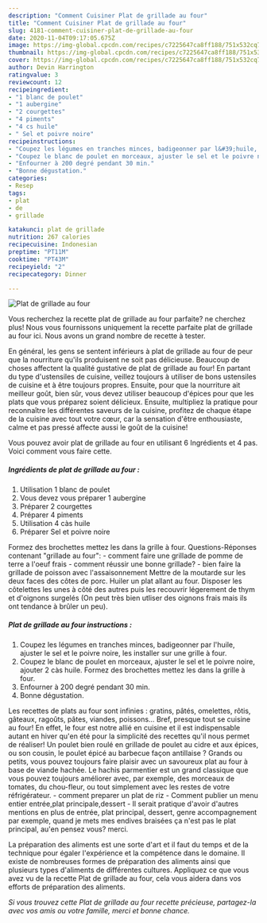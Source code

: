 ```yaml
---
description: "Comment Cuisiner Plat de grillade au four"
title: "Comment Cuisiner Plat de grillade au four"
slug: 4181-comment-cuisiner-plat-de-grillade-au-four
date: 2020-11-04T09:17:05.675Z
image: https://img-global.cpcdn.com/recipes/c7225647ca8ff188/751x532cq70/plat-de-grillade-au-four-photo-principale-de-la-recette.jpg
thumbnail: https://img-global.cpcdn.com/recipes/c7225647ca8ff188/751x532cq70/plat-de-grillade-au-four-photo-principale-de-la-recette.jpg
cover: https://img-global.cpcdn.com/recipes/c7225647ca8ff188/751x532cq70/plat-de-grillade-au-four-photo-principale-de-la-recette.jpg
author: Devin Harrington
ratingvalue: 3
reviewcount: 12
recipeingredient:
- "1 blanc de poulet"
- "1 aubergine"
- "2 courgettes"
- "4 piments"
- "4 cs huile"
- " Sel et poivre noire"
recipeinstructions:
- "Coupez les légumes en tranches minces, badigeonner par l&#39;huile, ajuster le sel et le poivre noire, les installer sur une grille à four."
- "Coupez le blanc de poulet en morceaux, ajuster le sel et le poivre noire, ajouter 2 càs huile. Formez des brochettes mettez les dans la grille à four."
- "Enfourner à 200 degré pendant 30 min."
- "Bonne dégustation."
categories:
- Resep
tags:
- plat
- de
- grillade

katakunci: plat de grillade 
nutrition: 267 calories
recipecuisine: Indonesian
preptime: "PT11M"
cooktime: "PT43M"
recipeyield: "2"
recipecategory: Dinner

---
```



![Plat de grillade au four](https://img-global.cpcdn.com/recipes/c7225647ca8ff188/751x532cq70/plat-de-grillade-au-four-photo-principale-de-la-recette.jpg)

Vous recherchez la recette plat de grillade au four parfaite? ne cherchez plus! Nous vous fournissons uniquement la recette parfaite plat de grillade au four ici. Nous avons un grand nombre de recette à tester.

En général, les gens se sentent inférieurs à plat de grillade au four de peur que la nourriture qu'ils produisent ne soit pas délicieuse. Beaucoup de choses affectent la qualité gustative de plat de grillade au four! En partant du type d'ustensiles de cuisine, veillez toujours à utiliser de bons ustensiles de cuisine et à être toujours propres. Ensuite, pour que la nourriture ait meilleur goût, bien sûr, vous devez utiliser beaucoup d'épices pour que les plats que vous préparez soient délicieux. Ensuite, multipliez la pratique pour reconnaître les différentes saveurs de la cuisine, profitez de chaque étape de la cuisine avec tout votre cœur, car la sensation d'être enthousiaste, calme et pas pressé affecte aussi le goût de la cuisine!

<!--inarticleads1-->

Vous pouvez avoir plat de grillade au four en utilisant 6 Ingrédients et 4 pas. Voici comment vous faire cette.

##### Ingrédients de plat de grillade au four :

1. Utilisation 1 blanc de poulet
1. Vous devez vous préparer 1 aubergine
1. Préparer 2 courgettes
1. Préparer 4 piments
1. Utilisation 4 càs huile
1. Préparer  Sel et poivre noire


Formez des brochettes mettez les dans la grille à four. Questions-Réponses contenant &#34;grillade au four&#34;: - comment faire une grillade de pomme de terre a l&#39;oeuf frais - comment réussir une bonne grillade? - bien faire la grillade de poisson avec l&#39;assaisonnement Mettre de la moutarde sur les deux faces des côtes de porc. Huiler un plat allant au four. Disposer les côtelettes les unes à côté des autres puis les recouvrir légerement de thym et d&#39;oignons surgelés (On peut très bien utliser des oignons frais mais ils ont tendance à brûler un peu). 

<!--inarticleads2-->

##### Plat de grillade au four instructions :

1. Coupez les légumes en tranches minces, badigeonner par l&#39;huile, ajuster le sel et le poivre noire, les installer sur une grille à four.
1. Coupez le blanc de poulet en morceaux, ajuster le sel et le poivre noire, ajouter 2 càs huile. Formez des brochettes mettez les dans la grille à four.
1. Enfourner à 200 degré pendant 30 min.
1. Bonne dégustation.


Les recettes de plats au four sont infinies : gratins, pâtés, omelettes, rôtis, gâteaux, ragoûts, pâtes, viandes, poissons… Bref, presque tout se cuisine au four! En effet, le four est notre allié en cuisine et il est indispensable autant en hiver qu&#39;en été pour la simplicité des recettes qu&#39;il nous permet de réaliser! Un poulet bien roulé en grillade de poulet au cidre et aux épices, ou son cousin, le poulet épicé au barbecue façon antillaise ? Grands ou petits, vous pouvez toujours faire plaisir avec un savoureux plat au four à base de viande hachée. Le hachis parmentier est un grand classique que vous pouvez toujours améliorer avec, par exemple, des morceaux de tomates, du chou-fleur, ou tout simplement avec les restes de votre réfrigérateur. - comment preparer un plat de riz - Comment publier un menu entier entrée,plat principale,dessert - Il serait pratique d&#39;avoir d&#39;autres mentions en plus de entrée, plat principal, dessert, genre accompagnement par exemple, quand je mets mes endives braisées ça n&#39;est pas le plat principal, au&#39;en pensez vous? merci. 

<!--inarticleads1-->

<p>
La préparation des aliments est une sorte d'art et il faut du temps et de la technique pour égaler l'expérience et la compétence dans le domaine. Il existe de nombreuses formes de préparation des aliments ainsi que plusieurs types d'aliments de différentes cultures. Appliquez ce que vous avez vu de la recette Plat de grillade au four, cela vous aidera dans vos efforts de préparation des aliments.
</p>

<p>
<i>Si vous trouvez cette Plat de grillade au four recette précieuse, partagez-la avec vos amis ou votre famille, merci et bonne chance.</i>
</p>
